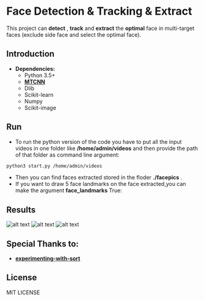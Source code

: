 # Face Detection & Tracking & Extract

   This project can **detect** , **track** and **extract** the **optimal** face in multi-target faces (exclude side face and select the optimal face).
   
## Introduction
* **Dependencies:**
	* Python 3.5+
	* [**MTCNN**](https://github.com/davidsandberg/facenet/tree/master/src/align)
	* Dlib
	* Scikit-learn
	* Numpy
	* Scikit-image

## Run
* To run the python version of the code you have to put all the input videos in one folder like **/home/admin/videos** and then provide the path of that folder as command line argument:
```sh
python3 start.py /home/admin/videos 
```
* Then you can find  faces extracted stored in the floder **./facepics** .
* If you want to draw 5 face landmarks on the face extracted,you can make the argument **face_landmarks** True:


## Results
![alt text](https://raw.githubusercontent.com/wiki/Linzaer/Face-Track-Detect-Extract/pic1.jpg "scene 1")
![alt text](https://raw.githubusercontent.com/wiki/Linzaer/Face-Track-Detect-Extract/pic2.jpg "scene 2")
![alt text](https://raw.githubusercontent.com/wiki/Linzaer/Face-Track-Detect-Extract/pic3.jpg "faces extracted")

## Special Thanks to:
*  [**experimenting-with-sort**](https://github.com/ZidanMusk/experimenting-with-sort) 

## License
MIT LICENSE

